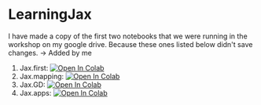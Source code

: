 # LearningJax

I have made a copy of the first two notebooks that we were running in the workshop on my google drive. Because these ones listed below didn't save changes. -> Added by me

1. Jax.first: <a href="https://colab.research.google.com/github/rahuldave/LearningJax/blob/main/Jax_first.ipynb" target="_parent"><img src="https://colab.research.google.com/assets/colab-badge.svg" alt="Open In Colab"/></a>
2. Jax.mapping: <a href="https://colab.research.google.com/github/rahuldave/LearningJax/blob/main/Jax_mapping.ipynb" target="_parent"><img data-canonical-src="https://colab.research.google.com/assets/colab-badge.svg" alt="Open In Colab" src="https://camo.githubusercontent.com/84f0493939e0c4de4e6dbe113251b4bfb5353e57134ffd9fcab6b8714514d4d1/68747470733a2f2f636f6c61622e72657365617263682e676f6f676c652e636f6d2f6173736574732f636f6c61622d62616467652e737667"></a>
3. Jax.GD: <a href="https://colab.research.google.com/github/rahuldave/LearningJax/blob/main/Jax_GD.ipynb" target="_parent"><img src="https://colab.research.google.com/assets/colab-badge.svg" alt="Open In Colab"/></a>
4. Jax.apps: <a href="https://colab.research.google.com/github/rahuldave/LearningJax/blob/main/Jax_apps.ipynb" target="_parent"><img src="https://colab.research.google.com/assets/colab-badge.svg" alt="Open In Colab"/></a>
